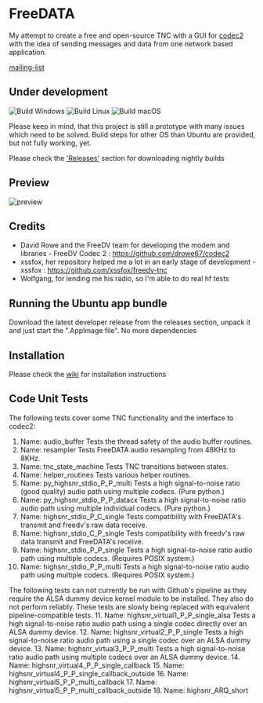 # FreeDATA
My attempt to create a free and open-source TNC with a GUI for [codec2](https://github.com/drowe67/codec2) with the idea of sending messages and data from one network based application.

[mailing-list](https://groups.io/g/freedata)

## Under development

![Build Windows](https://github.com/DJ2LS/FreeDATA/actions/workflows/build-project-win.yml/badge.svg)
![Build Linux](https://github.com/DJ2LS/FreeDATA/actions/workflows/build-project-linux.yml/badge.svg)
![Build macOS](https://github.com/DJ2LS/FreeDATA/actions/workflows/build-project-mac.yml/badge.svg)

Please keep in mind, that this project is still a prototype with many issues which need to be solved.
Build steps for other OS than Ubuntu are provided, but not fully working, yet.

Please check the ['Releases'](https://github.com/DJ2LS/FreeDATA/releases) section for downloading nightly builds

## Preview
![preview](https://github.com/DJ2LS/FreeDATA/blob/main/documentation/FreeDATA_preview.gif?raw=true "Preview")

## Credits
* David Rowe and the FreeDV team for developing the modem and libraries -
FreeDV Codec 2 : https://github.com/drowe67/codec2
* xssfox, her repository helped me a lot in an early stage of development -
xssfox : https://github.com/xssfox/freedv-tnc
* Wolfgang, for lending me his radio, so I'm able to do real hf tests

## Running the Ubuntu app bundle
Download the latest developer release from the releases section, unpack it and just start the ".AppImage file". No more dependencies

## Installation
Please check the [wiki](https://wiki.freedata.app) for installation instructions

## Code Unit Tests
The following tests cover some TNC functionality and the interface to codec2:
1. Name: audio_buffer
   Tests the thread safety of the audio buffer routines.
2. Name: resampler
   Tests FreeDATA audio resampling from 48KHz to 8KHz.
3. Name: tnc_state_machine
   Tests TNC transitions between states.
4. Name: helper_routines
   Tests various helper routines.
5. Name: py_highsnr_stdio_P_P_multi
   Tests a high signal-to-noise ratio (good quality) audio path using multiple codecs. (Pure python.)
6. Name: py_highsnr_stdio_P_P_datacx
   Tests a high signal-to-noise ratio audio path using multiple individual codecs.  (Pure python.)
7. Name: highsnr_stdio_P_C_single
   Tests compatibility with FreeDATA's transmit and freedv's raw data receive.
8. Name: highsnr_stdio_C_P_single
   Tests compatibility with freedv's raw data transmit and FreeDATA's receive.
9. Name: highsnr_stdio_P_P_single
   Tests a high signal-to-noise ratio audio path using multiple codecs. (Requires POSIX system.)
10. Name: highsnr_stdio_P_P_multi
    Tests a high signal-to-noise ratio audio path using multiple codecs. (Requires POSIX system.)

The following tests can not currently be run with Github's pipeline as they require the ALSA dummy device
kernel module to be installed. They also do not perform reliably. These tests are slowly being
replaced with equivalent pipeline-compatible tests.
11. Name: highsnr_virtual1_P_P_single_alsa
    Tests a high signal-to-noise ratio audio path using a single codec directly over an ALSA dummy device.
12. Name: highsnr_virtual2_P_P_single
    Tests a high signal-to-noise ratio audio path using a single codec over an ALSA dummy device.
13. Name: highsnr_virtual3_P_P_multi
    Tests a high signal-to-noise ratio audio path using multiple codecs over an ALSA dummy device.
14. Name: highsnr_virtual4_P_P_single_callback
15. Name: highsnr_virtual4_P_P_single_callback_outside
16. Name: highsnr_virtual5_P_P_multi_callback
17. Name: highsnr_virtual5_P_P_multi_callback_outside
18. Name: highsnr_ARQ_short


